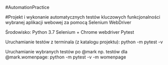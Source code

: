 #AutomationPractice

#Projekt i wykonanie automatycznych testów kluczowych funkcjonalności wybranej aplikacji webowej za pomocą Selenium WebDriver

Środowisko: 
Python 3.7
Selenium + Chrome webdriver
Pytest

Uruchamianie testów z terminala (z katalogu projektu):
python -m pytest -v 

Uruchamianie wybranych testów po @mark np. testów dla @mark.womenpage:
python -m pytest -v -m womenpage
